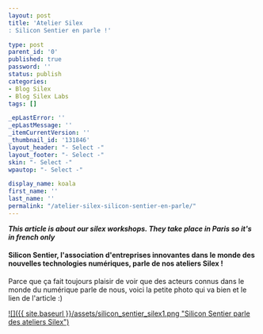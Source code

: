 ```yaml
---
layout: post
title: 'Atelier Silex
: Silicon Sentier en parle !'

type: post
parent_id: '0'
published: true
password: ''
status: publish
categories:
- Blog Silex
- Blog Silex Labs
tags: []

_epLastError: ''
_epLastMessage: ''
_itemCurrentVersion: ''
_thumbnail_id: '131846'
layout_header: "- Select -"
layout_footer: "- Select -"
skin: "- Select -"
wpautop: "- Select -"

display_name: koala
first_name: ''
last_name: ''
permalink: "/atelier-silex-silicon-sentier-en-parle/"
---
```


_**This article is about our silex workshops. They take place in Paris so it's in french only**_

#### Silicon Sentier, l'association d'entreprises innovantes dans le monde des nouvelles technologies numériques, parle de nos ateliers Silex !

Parce que ça fait toujours plaisir de voir que des acteurs connus dans le monde du numérique parle de nous, voici la petite photo qui va bien et le lien de l'article :)

[![]({{ site.baseurl }}/assets/silicon_sentier_silex1.png "Silicon Sentier parle des ateliers Silex")](http://siliconsentier.org/atelier-silex-un-atelier-gratuit-a-lattention-des-designers-le-1503/)

